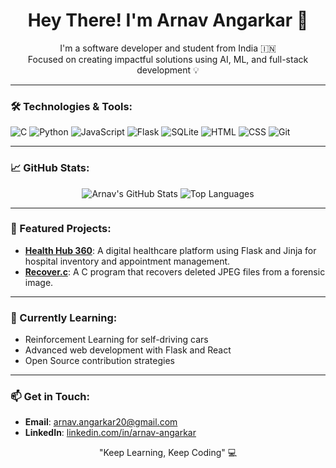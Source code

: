 <h1 align="center">Hey There! I'm Arnav Angarkar 👋</h1>

<p align="center">
    I'm a software developer and student from India 🇮🇳 <br>
    Focused on creating impactful solutions using AI, ML, and full-stack development 💡
</p>

---

### 🛠️ Technologies & Tools:

![C](https://img.shields.io/badge/-C-00599C?style=flat-square&logo=c&logoColor=white)
![Python](https://img.shields.io/badge/-Python-3776AB?style=flat-square&logo=python&logoColor=white)
![JavaScript](https://img.shields.io/badge/-JavaScript-F7DF1E?style=flat-square&logo=javascript&logoColor=black)
![Flask](https://img.shields.io/badge/-Flask-000000?style=flat-square&logo=flask&logoColor=white)
![SQLite](https://img.shields.io/badge/-SQLite-003B57?style=flat-square&logo=sqlite&logoColor=white)
![HTML](https://img.shields.io/badge/-HTML-E34F26?style=flat-square&logo=html5&logoColor=white)
![CSS](https://img.shields.io/badge/-CSS-1572B6?style=flat-square&logo=css3&logoColor=white)
![Git](https://img.shields.io/badge/-Git-F05032?style=flat-square&logo=git&logoColor=white)

---

### 📈 GitHub Stats:
<p align="center">
  <img src="https://github-readme-stats.vercel.app/api?username=ArnavBallinCode&show_icons=true&theme=radical" alt="Arnav's GitHub Stats" />
  <img src="https://github-readme-stats.vercel.app/api/top-langs/?username=ArnavBallinCode&layout=compact&langs_count=6&theme=radical" alt="Top Languages" />
</p>

---

### 🚀 Featured Projects:

- **[Health Hub 360](https://github.com/ArnavBallinCode/HealthHub360)**: A digital healthcare platform using Flask and Jinja for hospital inventory and appointment management.
- **[Recover.c](https://github.com/ArnavBallinCode/Recover)**: A C program that recovers deleted JPEG files from a forensic image.

---

### 🌱 Currently Learning:
- Reinforcement Learning for self-driving cars
- Advanced web development with Flask and React
- Open Source contribution strategies

---

### 📫 Get in Touch:
- **Email**: [arnav.angarkar20@gmail.com](mailto:arnav.angarkar20@gmail.com)
- **LinkedIn**: [linkedin.com/in/arnav-angarkar](https://www.linkedin.com/in/arnav-angarkar/)

<p align="center">
    "Keep Learning, Keep Coding" 💻
</p>
